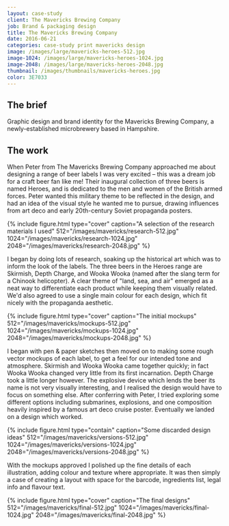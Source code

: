 ```yaml
---
layout: case-study
client: The Mavericks Brewing Company
job: Brand & packaging design
title: The Mavericks Brewing Company
date: 2016-06-21
categories: case-study print mavericks design
image: /images/large/mavericks-heroes-512.jpg
image-1024: /images/large/mavericks-heroes-1024.jpg
image-2048: /images/large/mavericks-heroes-2048.jpg
thumbnail: /images/thumbnails/mavericks-heroes.jpg
color: 3E7033
---
```

## The brief
Graphic design and brand identity for the Mavericks Brewing Company, a newly-established microbrewery based in Hampshire.

## The work
When Peter from The Mavericks Brewing Company approached me about designing a range of beer labels I was very excited – this was a dream job for a craft beer fan like me! Their inaugural collection of three beers is named Heroes, and is dedicated to the men and women of the British armed forces. Peter wanted this military theme to be reflected in the design, and had an idea of the visual style he wanted me to pursue, drawing influences from art deco and early 20th-century Soviet propaganda posters.

{%
include figure.html
type="cover"
caption="A selection of the research materials I used"
512="/images/mavericks/research-512.jpg"
1024="/images/mavericks/research-1024.jpg"
2048="/images/mavericks/research-2048.jpg"
%}

I began by doing lots of research, soaking up the historical art which was to inform the look of the labels. The three beers in the Heroes range are Skirmish, Depth Charge, and Wooka Wooka (named after the slang term for a Chinook helicopter). A clear theme of "land, sea, and air" emerged as a neat way to differentiate each product while keeping them visually related. We'd also agreed to use a single main colour for each design, which fit nicely with the propaganda aesthetic.

{%
include figure.html
type="cover"
caption="The initial mockups"
512="/images/mavericks/mockups-512.jpg"
1024="/images/mavericks/mockups-1024.jpg"
2048="/images/mavericks/mockups-2048.jpg"
%}

I began with pen & paper sketches then moved on to making some rough vector mockups of each label, to get a feel for our intended tone and atmosphere. Skirmish and Wooka Wooka came together quickly; in fact Wooka Wooka changed very little from its first incarnation. Depth Charge took a little longer however. The explosive device which lends the beer its name is not very visually interesting, and I realised the design would have to focus on something else. After conferring with Peter, I tried exploring some different options including submarines, explosions, and one composition heavily inspired by a famous art deco cruise poster. Eventually we landed on a design which worked.

{%
include figure.html
type="contain"
caption="Some discarded design ideas"
512="/images/mavericks/versions-512.jpg"
1024="/images/mavericks/versions-1024.jpg"
2048="/images/mavericks/versions-2048.jpg"
%}

With the mockups approved I polished up the fine details of each illustration, adding colour and texture where appropriate. It was then simply a case of creating a layout with space for the barcode, ingredients list, legal info and flavour text.

{%
include figure.html
type="cover"
caption="The final designs"
512="/images/mavericks/final-512.jpg"
1024="/images/mavericks/final-1024.jpg"
2048="/images/mavericks/final-2048.jpg"
%}